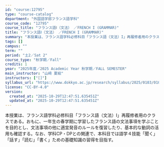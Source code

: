 ```yaml
---
id: "course:12795"
type: "course-catalog"
department: "外国語学部フランス語学科"
course_code: "12795"
course_title: "フランス語Ⅰ（文法） ／FRENCH I (GRAMMAR)"
title: "フランス語Ⅰ（文法） ／FRENCH I (GRAMMAR)"
summary: "本授業は、フランス語学科必修科目「フランス語（文法）I」再履修者用のクラスである。おもに、一年生の春学期に学習したフランス語の文法事項を学ぶことを目的とし、文法事項の他に適宜発音のルールを復習したり、基本的な動詞の活用も確認する。なお、学科…"
tags: []
campus: ""
term: ""
period: "土2／Sat 2"
course_type: "秋学期／Fall"
credits: 1
year: "2025年度／2025 Academic Year 秋学期／FALL SEMESTER"
main_instructor: "山﨑 夏絵"
instructors: ["[]"]
syllabus_url: "https://www.dokkyo.ac.jp/research/syllabus/2025/0103/0103_12795_ja_JP.html"
license: "CC-BY-4.0"
version:
  created_at: "2025-10-29T12:47:51.635451Z"
  updated_at: "2025-10-29T12:47:51.635451Z"
---
```

本授業は、フランス語学科必修科目「フランス語（文法）I」再履修者用のクラスである。おもに、一年生の春学期に学習したフランス語の文法事項を学ぶことを目的とし、文法事項の他に適宜発音のルールを復習したり、基本的な動詞の活用も確認する。なお、学科CP・DPとの関連で、本科目では語学４技能「聞く」「話す」「読む」「書く」ための基礎知識の習得を目指す。
